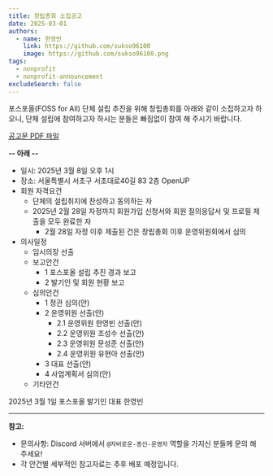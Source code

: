 ```yaml
---
title: 창립총회 소집공고
date: 2025-03-01
authors:
  - name: 한영빈
    link: https://github.com/sukso96100
    image: https://github.com/sukso96100.png
tags:
  - nonprofit
  - nonprofit-announcement
excludeSearch: false
---
```


포스포올(FOSS for All) 단체 설립 추진을 위해 창립총회를 아래와 같이 소집하고자 하오니, 단체 설립에 참여하고자 하시는 분들은 빠짐없이 참여 해 주시기 바랍니다.

<!--more-->


[공고문 PDF 파일](./founding-meeting-announcement.pdf)

**-- 아래 --**

- 일시: 2025년 3월 8일 오후 1시
- 장소: 서울특별시 서초구 서초대로40길 83 2층 OpenUP
- 회원 자격요건
    - 단체의 설립취지에 찬성하고 동의하는 자
    - 2025년 2월 28일 자정까지 회원가입 신청서와 회원 질의응답서 및 프로필 제출을 모두 완료한 자
        - 2월 28일 자정 이후 제출된 건은 창립총회 이후 운영위원회에서 심의
- 의사일정
    - 임시의장 선출
    - 보고안건
        - 1 포스포올 설립 추진 경과 보고
        - 2 발기인 및 회원 현황 보고
    - 심의안건
        - 1 정관 심의(안)
        - 2 운영위원 선출(안)
            - 2.1 운영위원 한영빈 선출(안)
            - 2.2 운영위원 조성수 선출(안)
            - 2.3 운영위원 문성준 선출(안)
            - 2.4 운영위원 유현아 선출(안)
        - 3 대표 선출(안)
        - 4 사업계획서 심의(안)
    - 기타안건

2025년 3월 1일
포스포올 발기인 대표 한영빈

---

**참고:**
- 문의사항: Discord 서버에서 `@자비로운-종신-운영자` 역할을 가지신 분들께 문의 해 주세요!
- 각 안건별 세부적인 참고자료는 추후 배포 예정입니다.